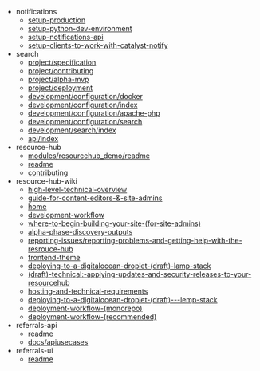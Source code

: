 - notifications
  - [setup-production](notifications/setup-production)
  - [setup-python-dev-environment](notifications/setup-python-dev-environment)
  - [setup-notifications-api](notifications/setup-notifications-api)
  - [setup-clients-to-work-with-catalyst-notify](notifications/setup-clients-to-work-with-catalyst-notify)
- search
  - [project/specification](search/project/specification)
  - [project/contributing](search/project/contributing)
  - [project/alpha-mvp](search/project/alpha-mvp)
  - [project/deployment](search/project/deployment)
  - [development/configuration/docker](search/development/configuration/docker)
  - [development/configuration/index](search/development/configuration/index)
  - [development/configuration/apache-php](search/development/configuration/apache-php)
  - [development/configuration/search](search/development/configuration/search)
  - [development/search/index](search/development/search/index)
  - [api/index](search/api/index)
- resource-hub
  - [modules/resourcehub_demo/readme](resource-hub/modules/resourcehub_demo/readme)
  - [readme](resource-hub/readme)
  - [contributing](resource-hub/contributing)
- resource-hub-wiki
  - [high-level-technical-overview](resource-hub-wiki/high-level-technical-overview)
  - [guide-for-content-editors-&-site-admins](resource-hub-wiki/guide-for-content-editors-&-site-admins)
  - [home](resource-hub-wiki/home)
  - [development-workflow](resource-hub-wiki/development-workflow)
  - [where-to-begin-building-your-site-(for-site-admins)](resource-hub-wiki/where-to-begin-building-your-site-(for-site-admins))
  - [alpha-phase-discovery-outputs](resource-hub-wiki/alpha-phase-discovery-outputs)
  - [reporting-issues/reporting-problems-and-getting-help-with-the-resrouce-hub](resource-hub-wiki/reporting-issues/reporting-problems-and-getting-help-with-the-resrouce-hub)
  - [frontend-theme](resource-hub-wiki/frontend-theme)
  - [deploying-to-a-digitalocean-droplet-(draft)-lamp-stack](resource-hub-wiki/deploying-to-a-digitalocean-droplet-(draft)-lamp-stack)
  - [(draft)-technical:-applying-updates-and-security-releases-to-your-resourcehub](resource-hub-wiki/(draft)-technical:-applying-updates-and-security-releases-to-your-resourcehub)
  - [hosting-and-technical-requirements](resource-hub-wiki/hosting-and-technical-requirements)
  - [deploying-to-a-digitalocean-droplet-(draft)---lemp-stack](resource-hub-wiki/deploying-to-a-digitalocean-droplet-(draft)---lemp-stack)
  - [deployment-workflow-(monorepo)](resource-hub-wiki/deployment-workflow-(monorepo))
  - [deployment-workflow-(recommended)](resource-hub-wiki/deployment-workflow-(recommended))
- referrals-api
  - [readme](referrals-api/readme)
  - [docs/apiusecases](referrals-api/docs/apiusecases)
- referrals-ui
  - [readme](referrals-ui/readme)

